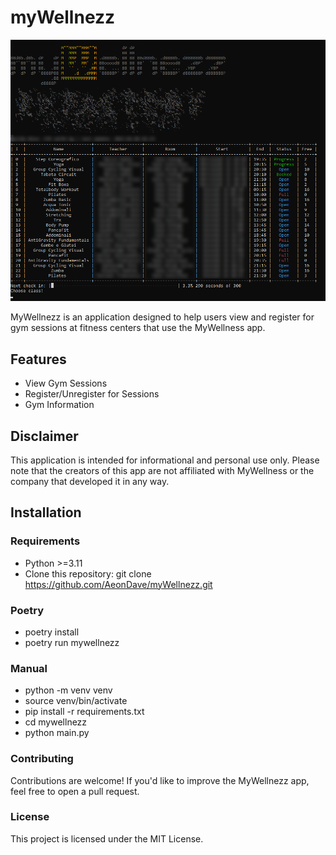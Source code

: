 
# myWellnezz

![Alt text](mw.png?raw=true "myWellnezz")

MyWellnezz is an application designed to help users view and register for gym sessions at fitness centers that use the MyWellness app.

## Features

* View Gym Sessions
* Register/Unregister for Sessions
* Gym Information

## Disclaimer

This application is intended for informational and personal use only.
Please note that the creators of this app are not affiliated with MyWellness or the company that developed it in any way.

## Installation

### Requirements

* Python >=3.11
* Clone this repository: git clone https://github.com/AeonDave/myWellnezz.git

### Poetry

* poetry install
* poetry run mywellnezz

### Manual

* python -m venv venv
* source venv/bin/activate
* pip install -r requirements.txt
* cd mywellnezz
* python main.py

### Contributing

Contributions are welcome! If you'd like to improve the MyWellnezz app, feel free to open a pull request.

### License

This project is licensed under the MIT License.

